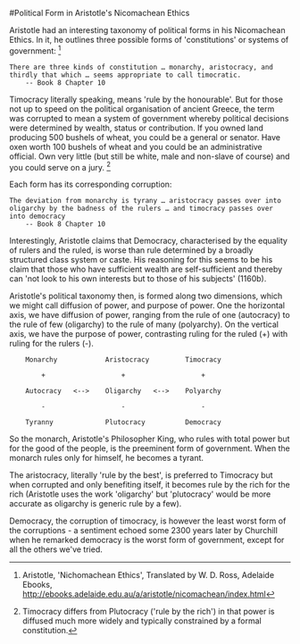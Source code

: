#Political Form in Aristotle's Nicomachean Ethics

Aristotle had an interesting taxonomy of political forms in his Nicomachean Ethics.  In it, he outlines three possible forms of 'constitutions' or systems of government: [^1]

	There are three kinds of constitution … monarchy, aristocracy, and thirdly that which … seems appropriate to call timocratic. 
		-- Book 8 Chapter 10

Timocracy literally speaking, means 'rule by the honourable'.  But for those not up to speed on the political organisation of ancient Greece, the term was corrupted to mean a system of government whereby political decisions were determined by wealth, status or contribution.  If you owned land producing 500 bushels of wheat, you could be a general or senator.  Have oxen worth 100 bushels of wheat and you could be an administrative official. Own very little (but still be white, male and non-slave of course) and you could serve on a jury. [^2] 

Each form has its corresponding corruption:

	The deviation from monarchy is tyrany … aristocracy passes over into oligarchy by the badness of the rulers … and timocracy passes over into democracy
		-- Book 8 Chapter 10

Interestingly, Aristotle claims that Democracy, characterised by the equality of rulers and the ruled, is worse than rule determined by a broadly structured class system or caste.  His reasoning  for this seems to be his claim that those who have sufficient wealth are self-sufficient and thereby can 'not look to his own interests but to those of his subjects' (1160b).

Aristotle's political taxonomy then, is formed along two dimensions, which we might call diffusion of power, and purpose of power.  One the horizontal axis, we have diffusion of power, ranging from the rule of one (autocracy) to the rule of few (oligarchy) to the rule of many (polyarchy).  On the vertical axis, we have the purpose of power, contrasting ruling for the ruled (+) with ruling for the rulers (-).


		Monarchy			Aristocracy			Timocracy

			+					+					+

		Autocracy	<-->	Oligarchy	<-->	Polyarchy

			-					-					-
	
		Tyranny				Plutocracy			Democracy

So the monarch, Aristotle's Philosopher King, who rules with total power but for the good of the people, is the preeminent form of government.  When the monarch rules only for himself, he becomes a tyrant.

The aristocracy, literally 'rule by the best', is preferred to Timocracy but when corrupted and only benefiting itself, it becomes rule by the rich for the rich (Aristotle uses the work 'oligarchy' but 'plutocracy' would be more accurate as oligarchy is generic rule by a few).  

Democracy, the corruption of timocracy, is however the least worst form of the corruptions - a sentiment echoed some 2300 years later by Churchill when he remarked democracy is the worst form of government, except for all the others we've tried.


[^1]: Aristotle, 'Nichomachean Ethics', Translated by W. D. Ross, Adelaide Ebooks, http://ebooks.adelaide.edu.au/a/aristotle/nicomachean/index.html

[^2]: Timocracy differs from Plutocracy ('rule by the rich') in that power is diffused much more widely and typically constrained by a formal constitution.

